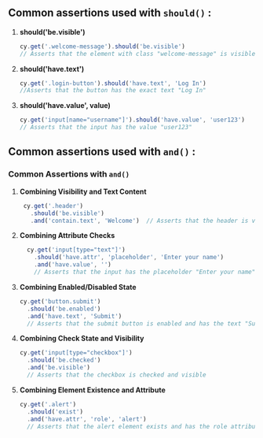## **Common assertions used with `should()`** :

 1. **should('be.visible')** 

	```javascript
	cy.get('.welcome-message').should('be.visible') 
    // Asserts that the element with class "welcome-message" is visible
	```
    
 2. **should('have.text')**  
	```javascript
	cy.get('.login-button').should('have.text', 'Log In')   
	//Asserts that the button has the exact text "Log In"
	```
3. **should('have.value', value)**
	```javascript
	cy.get('input[name="username"]').should('have.value', 'user123')  
	// Asserts that the input has the value "user123" 
	```


## **Common assertions used with `and()`** :



### Common Assertions with `and()`

1.  **Combining Visibility and Text Content**
	``` javascript
	 cy.get('.header')
	   .should('be.visible')
	   .and('contain.text', 'Welcome')  // Asserts that the header is visible and contains the text "Welcome"
	```
	
2.  **Combining Attribute Checks**

	```javascript
	  cy.get('input[type="text"]')
	    .should('have.attr', 'placeholder', 'Enter your name')
	    .and('have.value', '')  
	    // Asserts that the input has the placeholder "Enter your name" and is empty
	 ```
	 
3. **Combining Enabled/Disabled State**
    
    ```javascript
    cy.get('button.submit')
      .should('be.enabled')
      .and('have.text', 'Submit')  
      // Asserts that the submit button is enabled and has the text "Submit" 
    ```
    
4.  **Combining Check State and Visibility**
    
    ```javascript
    cy.get('input[type="checkbox"]')
      .should('be.checked')
      .and('be.visible')  
      // Asserts that the checkbox is checked and visible
    ```
    
5.  **Combining Element Existence and Attribute**
    
    ```javascript
    cy.get('.alert')
      .should('exist')
      .and('have.attr', 'role', 'alert') 
      // Asserts that the alert element exists and has the role attribute set to "alert" 
    ```





<!--stackedit_data:
eyJoaXN0b3J5IjpbLTE2OTYzNDU0NzMsMTA1MDUzNjQ3MF19
-->